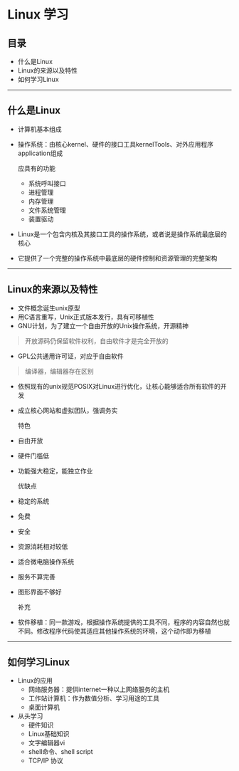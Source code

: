 # Linux 学习
## 目录
* 什么是Linux
* Linux的来源以及特性
* 如何学习Linux
---
## 什么是Linux
 * 计算机基本组成
 * 操作系统：由核心kernel、硬件的接口工具kernelTools、对外应用程序application组成

     应具有的功能
     * 系统呼叫接口
     * 进程管理
     * 内存管理
     * 文件系统管理
     * 装置驱动 
 * Linux是一个包含内核及其接口工具的操作系统，或者说是操作系统最底层的核心
 * 它提供了一个完整的操作系统中最底层的硬件控制和资源管理的完整架构
---
## Linux的来源以及特性
 * 文件概念诞生unix原型
 * 用C语言重写，Unix正式版本发行，具有可移植性
 * GNU计划，为了建立一个自由开放的Unix操作系统，开源精神
 > 开放源码仍保留软件权利，自由软件才是完全开放的
 * GPL公共通用许可证，对应于自由软件
 > 编译器，编辑器存在区别
 * 依照现有的unix规范POSIX对Linux进行优化，让核心能够适合所有软件的开发
 * 成立核心网站和虚拟团队，强调务实
   
   特色
 * 自由开放
 * 硬件门槛低
 * 功能强大稳定，能独立作业
   
   优缺点
 * 稳定的系统
 * 免费
 * 安全
 * 资源消耗相对较低
 * 适合微电脑操作系统
 * 服务不算完善
 * 图形界面不够好
   
   补充
 * 软件移植：同一款游戏，根据操作系统提供的工具不同，程序的内容自然也就不同。修改程序代码使其适应其他操作系统的环境，这个动作即为移植
---
## 如何学习Linux
 * Linux的应用
     * 网络服务器：提供internet一种以上网络服务的主机
     * 工作站计算机：作为数值分析、学习用途的工具
     * 桌面计算机
 * 从头学习
     * 硬件知识
     * Linux基础知识
     * 文字编辑器vi
     * shell命令、shell script
     * TCP/IP 协议
## 
